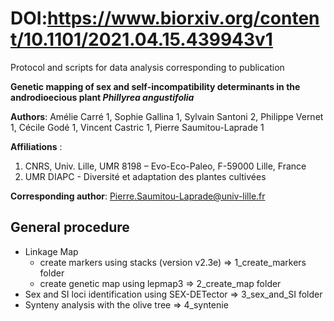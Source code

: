 # DOI:https://www.biorxiv.org/content/10.1101/2021.04.15.439943v1
Protocol and scripts for data analysis corresponding to	publication

**Genetic mapping of sex and self-incompatibility determinants in the androdioecious plant *Phillyrea angustifolia***

**Authors**:
Amélie Carré 1, Sophie Gallina 1, Sylvain Santoni 2, Philippe Vernet 1, Cécile Godé 1, Vincent Castric 1, Pierre Saumitou-Laprade 1

**Affiliations** :
1. CNRS, Univ. Lille, UMR 8198 – Evo-Eco-Paleo, F-59000 Lille, France
2. UMR DIAPC - Diversité et adaptation des plantes cultivées

**Corresponding author**: Pierre.Saumitou-Laprade@univ-lille.fr


## General procedure
- Linkage Map
  - create markers using stacks (version v2.3e) => 1_create_markers folder
  - create genetic map using lepmap3 => 2_create_map folder
- Sex and SI loci identification using SEX-DETector => 3_sex_and_SI folder
- Synteny analysis with the olive tree => 4_syntenie

